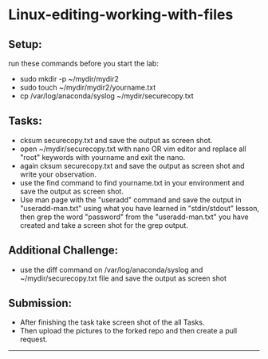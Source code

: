 # Linux-editing-working-with-files


## Setup:

run these commands before you start the lab:
- sudo mkdir -p  ~/mydir/mydir2
- sudo touch  ~/mydir/mydir2/yourname.txt
- cp /var/log/anaconda/syslog  ~/mydir/securecopy.txt 

## Tasks:

- cksum securecopy.txt and save the output as screen shot.
- open  ~/mydir/securecopy.txt with nano OR vim editor and replace all "root" keywords with yourname and exit the nano.
- again cksum securecopy.txt and save the output as screen shot and write your observation.
- use the find command to find yourname.txt in your environment and save the output as screen shot.
- Use man page with the "useradd" command and save the output in "useradd-man.txt" using what you have learned in "stdin/stdout" lesson, then grep the word "password" from the "useradd-man.txt" you have created and take a screen shot for the grep output.

## Additional Challenge:

- use the diff command on /var/log/anaconda/syslog and ~/mydir/securecopy.txt  file and save the output as screen shot

## Submission:

- After finishing the task take screen shot of the all Tasks.
- Then upload the pictures to the forked repo and then create a pull request.

----------------------------------------------------------------

